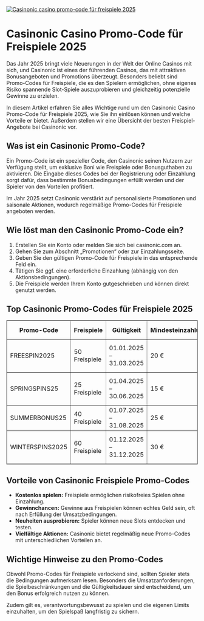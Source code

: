 [![Casinonic casino promo-code für freispiele 2025](https://123-caf.pages.dev/gitsignup.png)](https://vrmoo.ru/Bt82HjjY)

<h1>Casinonic Casino Promo-Code für Freispiele 2025</h1>  <p>Das Jahr 2025 bringt viele Neuerungen in der Welt der Online Casinos mit sich, und Casinonic ist eines der führenden Casinos, das mit attraktiven Bonusangeboten und Promotions überzeugt. Besonders beliebt sind Promo-Codes für Freispiele, die es den Spielern ermöglichen, ohne eigenes Risiko spannende Slot-Spiele auszuprobieren und gleichzeitig potenzielle Gewinne zu erzielen.</p>  <p>In diesem Artikel erfahren Sie alles Wichtige rund um den Casinonic Casino Promo-Code für Freispiele 2025, wie Sie ihn einlösen können und welche Vorteile er bietet. Außerdem stellen wir eine Übersicht der besten Freispiel-Angebote bei Casinonic vor.</p>  <h2>Was ist ein Casinonic Promo-Code?</h2>  <p>Ein Promo-Code ist ein spezieller Code, den Casinonic seinen Nutzern zur Verfügung stellt, um exklusive Boni wie Freispiele oder Bonusguthaben zu aktivieren. Die Eingabe dieses Codes bei der Registrierung oder Einzahlung sorgt dafür, dass bestimmte Bonusbedingungen erfüllt werden und der Spieler von den Vorteilen profitiert.</p>  <p>Im Jahr 2025 setzt Casinonic verstärkt auf personalisierte Promotionen und saisonale Aktionen, wodurch regelmäßige Promo-Codes für Freispiele angeboten werden.</p>  <h2>Wie löst man den Casinonic Promo-Code ein?</h2>  <ol>   <li>Erstellen Sie ein Konto oder melden Sie sich bei casinonic.com an.</li>   <li>Gehen Sie zum Abschnitt „Promotionen“ oder zur Einzahlungsseite.</li>   <li>Geben Sie den gültigen Promo-Code für Freispiele in das entsprechende Feld ein.</li>   <li>Tätigen Sie ggf. eine erforderliche Einzahlung (abhängig von den Aktionsbedingungen).</li>   <li>Die Freispiele werden Ihrem Konto gutgeschrieben und können direkt genutzt werden.</li> </ol>  <h2>Top Casinonic Promo-Codes für Freispiele 2025</h2>  <table border="1" cellpadding="8" cellspacing="0">   <thead>     <tr>       <th>Promo-Code</th>       <th>Freispiele</th>       <th>Gültigkeit</th>       <th>Mindesteinzahlung</th>       <th>Besondere Bedingungen</th>     </tr>   </thead>   <tbody>     <tr>       <td>FREESPIN2025</td>       <td>50 Freispiele</td>       <td>01.01.2025 – 31.03.2025</td>       <td>20 €</td>       <td>Nur für Neukunden, 30x Umsatz auf Gewinne</td>     </tr>     <tr>       <td>SPRINGSPINS25</td>       <td>25 Freispiele</td>       <td>01.04.2025 – 30.06.2025</td>       <td>15 €</td>       <td>Gültig für ausgewählte Slots, 25x Umsatz</td>     </tr>     <tr>       <td>SUMMERBONUS25</td>       <td>40 Freispiele</td>       <td>01.07.2025 – 31.08.2025</td>       <td>25 €</td>       <td>Nur einmal pro Spieler, 35x Umsatz</td>     </tr>     <tr>       <td>WINTERSPINS2025</td>       <td>60 Freispiele</td>       <td>01.12.2025 – 31.12.2025</td>       <td>30 €</td>       <td>Freispiele auf ausgewählte Slots, 40x Umsatz</td>     </tr>   </tbody> </table>  <h2>Vorteile von Casinonic Freispiele Promo-Codes</h2>  <ul>   <li><strong>Kostenlos spielen:</strong> Freispiele ermöglichen risikofreies Spielen ohne Einzahlung.</li>   <li><strong>Gewinnchancen:</strong> Gewinne aus Freispielen können echtes Geld sein, oft nach Erfüllung der Umsatzbedingungen.</li>   <li><strong>Neuheiten ausprobieren:</strong> Spieler können neue Slots entdecken und testen.</li>   <li><strong>Vielfältige Aktionen:</strong> Casinonic bietet regelmäßig neue Promo-Codes mit unterschiedlichen Vorteilen an.</li> </ul>  <h2>Wichtige Hinweise zu den Promo-Codes</h2>  <p>Obwohl Promo-Codes für Freispiele verlockend sind, sollten Spieler stets die Bedingungen aufmerksam lesen. Besonders die Umsatzanforderungen, die Spielbeschränkungen und die Gültigkeitsdauer sind entscheidend, um den Bonus erfolgreich nutzen zu können.</p>  <p>Zudem gilt es, verantwortungsbewusst zu spielen und die eigenen Limits einzuhalten, um den Spielspaß langfristig zu sichern.</p>